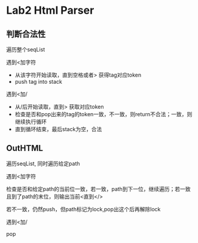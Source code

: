# Lab2 Html Parser
## 判断合法性
遍历整个seqList

遇到<加字符
- 从该字符开始读取，直到空格或者> 获得tag对应token
- push tag into stack

遇到<加/
- 从/后开始读取，直到> 获取对应token
- 检查是否和pop出来的tag的token一致，不一致，则return不合法；一致，则继续执行循环
- 直到循环结束，最后stack为空，合法

## OutHTML
遍历seqList, 同时遍历给定path

遇到<加字符

检查是否和给定path的当前位一致，若一致，path到下一位，继续遍历；若一致且到了path的末位，则输出当前<直到</>

若不一致，仍然push，但path标记为lock,pop出这个后再解除lock

遇到<加/

pop

